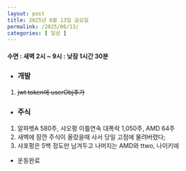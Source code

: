 ```yaml
---
layout: post
title: 2025년 6월 13일 금요일
permalink: /2025/06/13/
categories: [ 일상 ]
---
```

#### 수면 : 새벽 2시 ~ 9시 : 낮잠 1시간 30분
* ### 개발
1. ~~jwt token에 userObj추가~~

* ### 주식
1. 알파벳A 580주, 샤오펑 이틀연속 대폭락 1,050주, AMD 64주
2. 새벽에 잠깐 주식이 올랐을때 사서 당일 고점에 물려버렸다;
3. 샤포펑은 5백 정도만 남겨두고 나머지는 AMD와 ttwo, 나이키에
* 운동완료